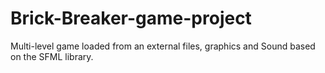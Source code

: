 # Brick-Breaker-game-project
Multi-level game loaded from an external files, graphics and Sound based on the SFML library.
